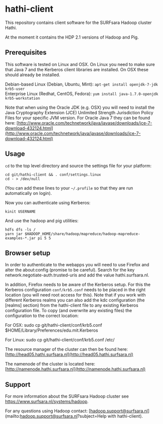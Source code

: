 hathi-client
============

This repository contains client software for the SURFsara Hadoop cluster Hathi.

At the moment it contains the HDP 2.1 versions of Hadoop and Pig.

Prerequisites
-------------

This software is tested on Linux and OSX. On Linux you need to make sure that Java 7 and the Kerberos client libraries are installed. On OSX these should already be installed. 

Debian-based Linux (Debian, Ubuntu, Mint): `apt-get install openjdk-7-jdk krb5-user`  
Enterprise Linux (Redhat, CentOS, Fedora): `yum install java-1.7.0-openjdk krb5-workstation`

Note that when using the Oracle JDK (e.g. OSX) you will need to install the Java Cryptography Extension (JCE) Unlimited Strength Jurisdiction Policy Files for your specific JVM version. For Oracle Java 7 they can be found here: [http://www.oracle.com/technetwork/java/javase/downloads/jce-7-download-432124.html](http://www.oracle.com/technetwork/java/javase/downloads/jce-7-download-432124.html)

Usage
-----

`cd` to the top level directory and source the settings file for your platform:

    cd git/hathi-client && . conf/settings.linux
    cd - > /dev/null

(You can add these lines to your `~/.profile` so that they are run automatically on login).

Now you can authenticate using Kerberos:

    kinit USERNAME

And use the hadoop and pig utilities:

    hdfs dfs -ls /
    yarn jar $HADOOP_HOME/share/hadoop/mapreduce/hadoop-mapreduce-examples-*.jar pi 5 5

Browser setup
-------------

In order to authenticate to the webapps you will need to use Firefox and alter the about:config (promise to be careful). Search for the key network.negotiate-auth.trusted-uris and add the value hathi.surfsara.nl.

In addition, Firefox needs to be aware of the Kerberos setup. For this the Kerberos configuration `conf/krb5.conf` needs to be placed in the right location (you will need root access for this). Note that if you work with different Kerberos realms you can also add the kdc configuration (the [realms] section) from the hathi-client file to any existing Kerberos configuration file. To copy (and overwrite any existing files) the configuration to the correct location:

For OSX:
	sudo cp git/hathi-client/conf/krb5.conf $HOME/Library/Preferences/edu.mit.Kerberos
	
For Linux:
	sudo cp git/hathi-client/conf/krb5.conf /etc/

The resource manager of the cluster can then be found here: [http://head05.hathi.surfsara.nl](http://head05.hathi.surfsara.nl)

The namenode of the cluster is located here: [http://namenode.hathi.surfsara.nl](http://namenode.hathi.surfsara.nl)


Support
-------

For more information about the SURFsara Hadoop cluster see <https://www.surfsara.nl/systems/hadoop>. 

For any questions using Hadoop contact: [hadoop.support@surfsara.nl](mailto:hadoop.support@surfsara.nl?subject=Help with hathi-client).
